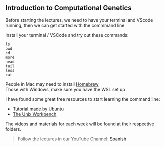 ## Introduction to Computational Genetics

Before starting the lectures, we need to have your terminal and VScode running, then we can get started with the commmand line


Install your terminal / VSCode and try out these commands:
```
ls
pwd
cd
more
head
tail
less
cat
```

People in Mac may need to install [Homebrew](https://brew.sh/index_es) \
Those with Windows, make sure you have the WSL set up

I have found some great free resources to start learning the command line:
- [Tutorial made by Ubuntu](https://ubuntu.com/tutorials/command-line-for-beginners#1-overview)
- [The Unix Workbench](https://seankross.com/the-unix-workbench/command-line-basics.html)


The videos and materials for each week will be found at their respective folders.

> Follow the lectures in our YouTube Channel: [Spanish](https://youtube.com/playlist?list=PLn6ugTFs5dzr_OOWBHvHT0JV_U_wf9yAg&feature=shared)
